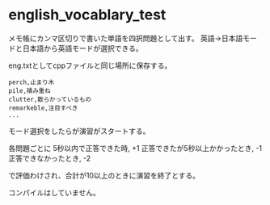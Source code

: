 # english_vocablary_test

メモ帳にカンマ区切りで書いた単語を四択問題として出す。
英語->日本語モードと日本語から英語モードが選択できる。

eng.txtとしてcppファイルと同じ場所に保存する。
```
perch,止まり木
pile,積み重ね
clutter,散らかっているもの
remarkeble,注目すべき
...
```

モード選択をしたらが演習がスタートする。

各問題ごとに
5秒以内で正答できた時, +1
正答できたが5秒以上かかったとき, -1
正答できなかったとき, -2

で評価わけされ、合計が10以上のときに演習を終了とする。

コンパイルはしていません。
